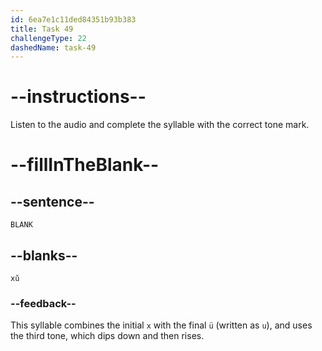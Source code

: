 ```yaml
---
id: 6ea7e1c11ded84351b93b383
title: Task 49
challengeType: 22
dashedName: task-49
---
```


<!-- (Audio) A: xǔ -->

# --instructions--

Listen to the audio and complete the syllable with the correct tone mark.

# --fillInTheBlank--

## --sentence--

`BLANK`

## --blanks--

`xǔ`

### --feedback--

This syllable combines the initial `x` with the final `ü` (written as `u`), and uses the third tone, which dips down and then rises.
